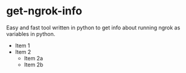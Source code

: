# get-ngrok-info
Easy and fast tool written in python to get info about running ngrok as variables in python.



* Item 1
* Item 2
  * Item 2a
  * Item 2b
